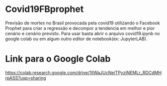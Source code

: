 # Covid19FBprophet
Previsão de mortes no Brasil provocada pela covid19 utilizando o Facebook Prophet para criar a regressão e decompor a tendencia em melhor e pior cenário e cenário previsto. Para usar basta abrir o arquivo covid19.ipynb no google colab ou em algum outro editor de notebook(ex: JupyterLAB).

# Link para o Google Colab


https://colab.research.google.com/drive/1lIWaJUcNejTPyzjNEMLr_RDCdMHrpASS?usp=sharing
